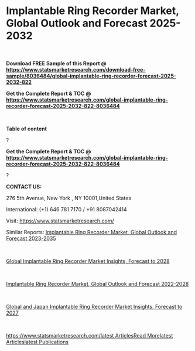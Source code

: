 <h1>Implantable Ring Recorder Market, Global Outlook and Forecast 2025-2032</h1><br/><p><strong>Download FREE Sample of this Report @ <a href="https://www.statsmarketresearch.com/download-free-sample/8036484/global-implantable-ring-recorder-forecast-2025-2032-822">https://www.statsmarketresearch.com/download-free-sample/8036484/global-implantable-ring-recorder-forecast-2025-2032-822</a></strong></p>
 
 
 
 <div><b>Get the Complete Report & TOC @ <a href="https://www.statsmarketresearch.com/global-implantable-ring-recorder-forecast-2025-2032-822-8036484">https://www.statsmarketresearch.com/global-implantable-ring-recorder-forecast-2025-2032-822-8036484</a></b></div>
 
 
 
 <p><br />
 
 <b>Table of content</b></p>
 
 
 
 <p>? </p>
 
 
 
 <div><b>Get the Complete Report & TOC @ <a href="https://www.statsmarketresearch.com/global-implantable-ring-recorder-forecast-2025-2032-822-8036484">https://www.statsmarketresearch.com/global-implantable-ring-recorder-forecast-2025-2032-822-8036484</a></b></div>
 
 
 
 <p>? </p>
 
 
 
 <p><b>CONTACT US:</b><br />
 
 276 5th Avenue, New York , NY 10001,United States<br />
 
 International: (+1) 646 781 7170 / +91 8087042414<br />
 
 Visit: <a href="https://www.statsmarketresearch.com/">https://www.statsmarketresearch.com/</a><br />
 
 Similar Reports: <a href="https://www.statsmarketresearch.com/global-implantable-ring-recorder-forecast-2025-2032-822-8036484">Implantable Ring Recorder Market, Global Outlook and Forecast 2023-2035</a><br />
 
 <br />
 
 <a href="https://www.statsmarketresearch.com/global-implantable-ring-recorder-forecast-2025-2032-822-8036484">Global Implantable Ring Recorder Market Insights, Forecast to 2028</a><br />
 
 <br />
 
 <a href="https://www.statsmarketresearch.com/global-implantable-ring-recorder-forecast-2025-2032-822-8036484">Implantable Ring Recorder Market, Global Outlook and Forecast 2022-2028</a><br />
 
 <br />
 
 <a href="https://www.statsmarketresearch.com/global-implantable-ring-recorder-forecast-2025-2032-822-8036484">Global and Japan Implantable Ring Recorder Market Insights, Forecast to 2027</a><br />
 
 <br />
 
 <a href="https://gyeongbokgung.com">https://www.statsmarketresearch.com/</a><a href="https://hallyeomaritime.com">latest Articles</a><a href="https://jingwansa.com">Read More</a><a href="https://nguoiviet.jp/">latest Articles</a><a href="https://www.intelmarketresearch.com/">latest Publications</a></p>